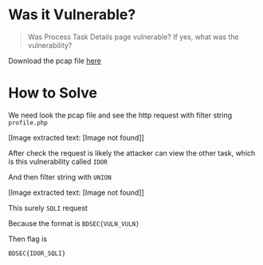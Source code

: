 # Was it Vulnerable?

> Was Process Task Details page vulnerable? If yes, what was the vulnerability?

Download the pcap file [here](file/challenge.zip)

# How to Solve

We need look the pcap file and see the http request with filter string `profile.php`


[Image extracted text: [Image not found]]


After check the request is likely the attacker can view the other task, which is this vulnerability called `IDOR`

And then filter string with `UNION`


[Image extracted text: [Image not found]]


This surely `SQLI` request

Because the format is `BDSEC{VULN_VULN}`

Then flag is

```
BDSEC{IDOR_SQLI}
```